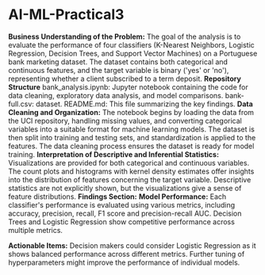 # AI-ML-Practical3
**Business Understanding of the Problem:**
The goal of the analysis is to evaluate the performance of four classifiers (K-Nearest Neighbors, Logistic Regression, Decision Trees, and Support Vector Machines) on a Portuguese bank marketing dataset. The dataset contains both categorical and continuous features, and the target variable is binary ('yes' or 'no'), representing whether a client subscribed to a term deposit.
**Repository Structure**
bank_analysis.ipynb: Jupyter notebook containing the code for data cleaning, exploratory data analysis, and model comparisons.
bank-full.csv: dataset.
README.md: This file summarizing the key findings.
**Data Cleaning and Organization:**
The notebook begins by loading the data from the UCI repository, handling missing values, and converting categorical variables into a suitable format for machine learning models. The dataset is then split into training and testing sets, and standardization is applied to the features. The data cleaning process ensures the dataset is ready for model training.
**Interpretation of Descriptive and Inferential Statistics:**
Visualizations are provided for both categorical and continuous variables. The count plots and histograms with kernel density estimates offer insights into the distribution of features concerning the target variable. Descriptive statistics are not explicitly shown, but the visualizations give a sense of feature distributions.
**Findings Section:**
  **Model Performance:**
  Each classifier's performance is evaluated using various metrics, including accuracy, precision, recall, F1 score and precision-recall AUC.
  Decision Trees and Logistic Regression show competitive performance across multiple metrics.
  
  **Actionable Items:**
  Decision makers could consider Logistic Regression as it shows balanced performance across different metrics.
  Further tuning of hyperparameters might improve the performance of individual models.
  
